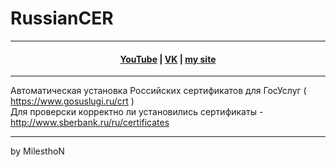 # RussianCER
***
<h4 align="center"> <a href="https://www.youtube.com/channel/UCy2JxQdX8dT2Tbj4ykUkqFw">YouTube</a> | <a href="https://VK.com/id180544766">VK</a> | <a href="https://milesthon.github.io">my site</a> </h4>

***
Автоматическая установка Российских сертификатов для ГосУслуг ( https://www.gosuslugi.ru/crt )  
Для проверски корректно ли установились сертификаты - http://www.sberbank.ru/ru/certificates
***
by MilesthoN
